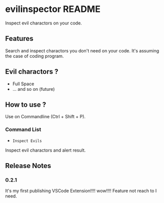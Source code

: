 # evilinspector README

Inspect evil charactors on your code.

## Features

Search and inspect charactors you don't need on your code.
It's assuming the case of coding program.

## Evil charactors ?

- Full Space
- ... and so on (future)

## How to use ?

Use on Commandline (Ctrl + Shift + P).

### Command List

- `Inspect Evils`

Inspect evil charactors and alert result.


## Release Notes

### 0.2.1

It's my first publishing VSCode Extension!!!! wow!!!!
Feature not reach to I need.

